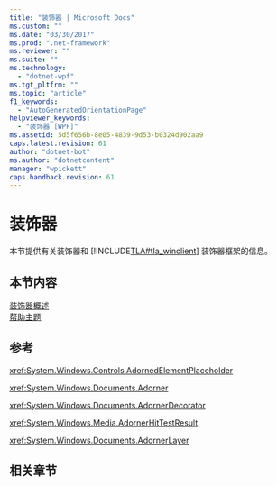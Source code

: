 ```yaml
---
title: "装饰器 | Microsoft Docs"
ms.custom: ""
ms.date: "03/30/2017"
ms.prod: ".net-framework"
ms.reviewer: ""
ms.suite: ""
ms.technology: 
  - "dotnet-wpf"
ms.tgt_pltfrm: ""
ms.topic: "article"
f1_keywords: 
  - "AutoGeneratedOrientationPage"
helpviewer_keywords: 
  - "装饰器 [WPF]"
ms.assetid: 5d5f656b-8e05-4839-9d53-b0324d902aa9
caps.latest.revision: 61
author: "dotnet-bot"
ms.author: "dotnetcontent"
manager: "wpickett"
caps.handback.revision: 61
---
```

# 装饰器
本节提供有关装饰器和 [!INCLUDE[TLA#tla_winclient](../../../../includes/tlasharptla-winclient-md.md)] 装饰器框架的信息。  
  
## 本节内容  
 [装饰器概述](../../../../docs/framework/wpf/controls/adorners-overview.md)  
 [帮助主题](../../../../docs/framework/wpf/controls/adorners-how-to-topics.md)  
  
## 参考  
 <xref:System.Windows.Controls.AdornedElementPlaceholder>  
  
 <xref:System.Windows.Documents.Adorner>  
  
 <xref:System.Windows.Documents.AdornerDecorator>  
  
 <xref:System.Windows.Media.AdornerHitTestResult>  
  
 <xref:System.Windows.Documents.AdornerLayer>  
  
## 相关章节
